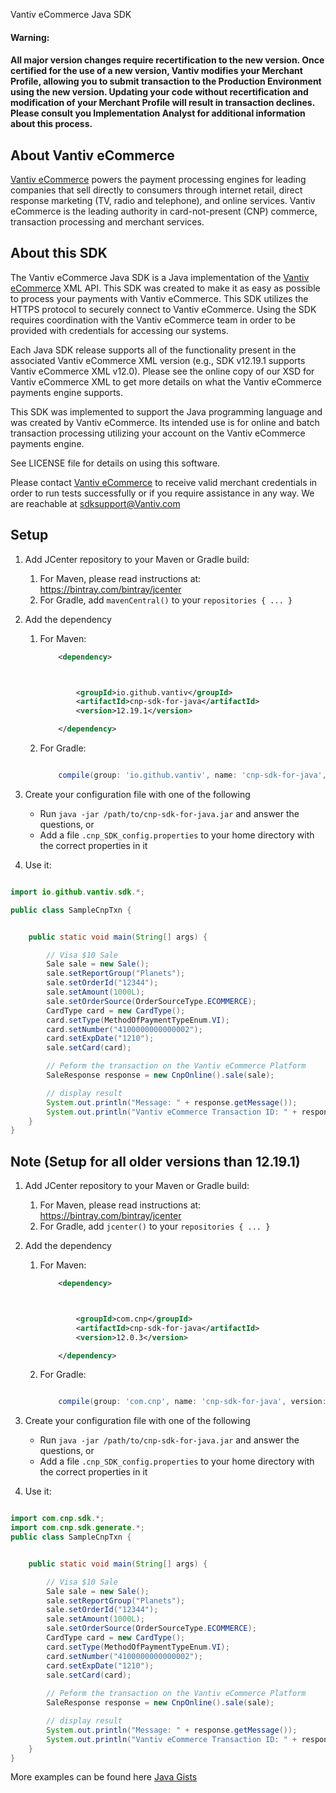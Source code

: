 Vantiv eCommerce Java SDK

#### Warning:
#### All major version changes require recertification to the new version. Once certified for the use of a new version, Vantiv modifies your Merchant Profile, allowing you to submit transaction to the Production Environment using the new version. Updating your code without recertification and modification of your Merchant Profile will result in transaction declines. Please consult you Implementation Analyst for additional information about this process.
About Vantiv eCommerce
------------
[Vantiv eCommerce](https://developer.vantiv.com/community/ecommerce) powers the payment processing engines for leading companies that sell directly to consumers through  internet retail, direct response marketing (TV, radio and telephone), and online services. Vantiv eCommerce is the leading authority in card-not-present (CNP) commerce, transaction processing and merchant services.


About this SDK
--------------
The Vantiv eCommerce Java SDK is a Java implementation of the [Vantiv eCommerce](https://developer.vantiv.com/community/ecommerce) XML API. This SDK was created to make it as easy as possible to process your payments with Vantiv eCommerce. This SDK utilizes the HTTPS protocol to securely connect to Vantiv eCommerce. Using the SDK requires coordination with the Vantiv eCommerce team in order to be provided with credentials for accessing our systems.

Each Java SDK release supports all of the functionality present in the associated Vantiv eCommerce XML version (e.g., SDK v12.19.1 supports Vantiv eCommerce XML v12.0). Please see the online copy of our XSD for Vantiv eCommerce XML to get more details on what the Vantiv eCommerce payments engine supports.

This SDK was implemented to support the Java programming language and was created by Vantiv eCommerce. Its intended use is for online and batch transaction processing utilizing your account on the Vantiv eCommerce payments engine.

See LICENSE file for details on using this software.

Please contact [Vantiv eCommerce](https://developer.vantiv.com/community/ecommerce) to receive valid merchant credentials in order to run tests successfully or if you require assistance in any way.  We are reachable at sdksupport@Vantiv.com

Setup
-----

1. Add JCenter repository to your Maven or Gradle build:
	1. For Maven, please read instructions at: https://bintray.com/bintray/jcenter
	2. For Gradle, add `mavenCentral()` to your `repositories { ... }`
2. Add the dependency
    1. For Maven:
        ```xml
            <dependency>

        

                <groupId>io.github.vantiv</groupId>
                <artifactId>cnp-sdk-for-java</artifactId>
                <version>12.19.1</version>

            </dependency>
        ```

    2. For Gradle:
        ```groovy

            compile(group: 'io.github.vantiv', name: 'cnp-sdk-for-java', version: '12.19.1')

        ```
        
3. Create your configuration file with one of the following
    * Run `java -jar /path/to/cnp-sdk-for-java.jar` and answer the questions, or
    * Add a file `.cnp_SDK_config.properties` to your home directory with the correct properties in it
4. Use it:

```java

import io.github.vantiv.sdk.*;

public class SampleCnpTxn {


    public static void main(String[] args) {

        // Visa $10 Sale
        Sale sale = new Sale();
        sale.setReportGroup("Planets");
        sale.setOrderId("12344");
        sale.setAmount(1000L);
        sale.setOrderSource(OrderSourceType.ECOMMERCE);
        CardType card = new CardType();
        card.setType(MethodOfPaymentTypeEnum.VI);
        card.setNumber("4100000000000002");
        card.setExpDate("1210");
        sale.setCard(card);

        // Peform the transaction on the Vantiv eCommerce Platform
        SaleResponse response = new CnpOnline().sale(sale);

        // display result
        System.out.println("Message: " + response.getMessage());
        System.out.println("Vantiv eCommerce Transaction ID: " + response.getCnpTxnId());
    }
}
```

Note (Setup for all older versions than 12.19.1)
-----

1. Add JCenter repository to your Maven or Gradle build:
    1. For Maven, please read instructions at: https://bintray.com/bintray/jcenter
    2. For Gradle, add `jcenter()` to your `repositories { ... }`
2. Add the dependency
    1. For Maven:
        ```xml
            <dependency>

        

                <groupId>com.cnp</groupId>
                <artifactId>cnp-sdk-for-java</artifactId>
                <version>12.0.3</version>

            </dependency>
        ```

    2. For Gradle:
        ```groovy

            compile(group: 'com.cnp', name: 'cnp-sdk-for-java', version: '12.0.3')

        ```

3. Create your configuration file with one of the following
    * Run `java -jar /path/to/cnp-sdk-for-java.jar` and answer the questions, or
    * Add a file `.cnp_SDK_config.properties` to your home directory with the correct properties in it
4. Use it:

```java

import com.cnp.sdk.*;
import com.cnp.sdk.generate.*;
public class SampleCnpTxn {


	public static void main(String[] args) {

		// Visa $10 Sale
		Sale sale = new Sale();
		sale.setReportGroup("Planets");
		sale.setOrderId("12344");
		sale.setAmount(1000L);
		sale.setOrderSource(OrderSourceType.ECOMMERCE);
		CardType card = new CardType();
		card.setType(MethodOfPaymentTypeEnum.VI);
		card.setNumber("4100000000000002");
		card.setExpDate("1210");
		sale.setCard(card);
		
		// Peform the transaction on the Vantiv eCommerce Platform
		SaleResponse response = new CnpOnline().sale(sale);

		// display result
		System.out.println("Message: " + response.getMessage());
		System.out.println("Vantiv eCommerce Transaction ID: " + response.getCnpTxnId());
	}
}
```

More examples can be found here [Java Gists](https://gist.github.com/VantivSDK)

